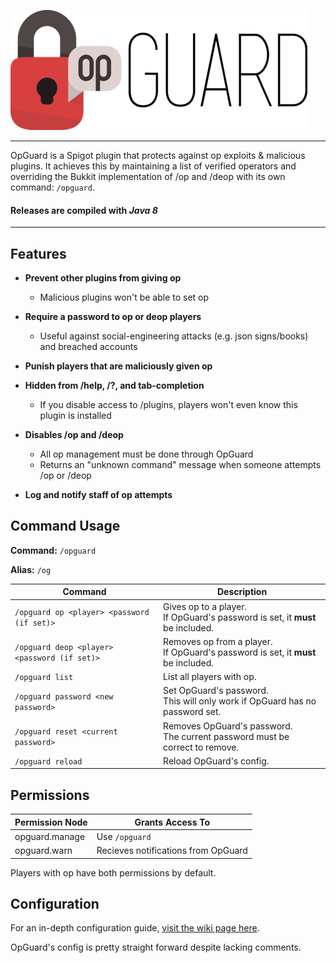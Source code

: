 ![](branding/logo.png)

---

OpGuard is a Spigot plugin that protects against op exploits &amp; malicious plugins. It achieves this by maintaining a list of verified operators and overriding the Bukkit implementation of /op and /deop with its own command: `/opguard`.

#### Releases are compiled with *Java 8*

---

## Features

* **Prevent other plugins from giving op**
  * Malicious plugins won't be able to set op

* **Require a password to op or deop players**
  * Useful against social-engineering attacks (e.g. json signs/books) and breached accounts

* **Punish players that are maliciously given op**

* **Hidden from /help, /?, and tab-completion**
  * If you disable access to /plugins, players won't even know this plugin is installed

* **Disables /op and /deop**
  * All op management must be done through OpGuard
  * Returns an "unknown command" message when someone attempts /op or /deop

* **Log and notify staff of op attempts**
 
## Command Usage

**Command:** `/opguard` 

**Alias:** `/og`

| Command             | Description         |
|---------------------|---------------------|
| `/opguard op <player> <password (if set)>` | Gives op to a player. <br> If OpGuard's password is set, it **must** be included. |
| `/opguard deop <player> <password (if set)>` | Removes op from a player. <br> If OpGuard's password is set, it **must** be included. |
| `/opguard list` | List all players with op. |
| `/opguard password <new password>` | Set OpGuard's password. <br> This will only work if OpGuard has no password set. |
| `/opguard reset <current password>` | Removes OpGuard's password. <br> The current password must be correct to remove. |
| `/opguard reload` | Reload OpGuard's config. |

## Permissions

| Permission Node | Grants Access To |
|-----------------|------------------|
| opguard.manage | Use `/opguard` |
| opguard.warn | Recieves notifications from OpGuard |

Players with op have both permissions by default.

## Configuration

For an in-depth configuration guide, [visit the wiki page here](https://github.com/RezzedUp/OpGuard/wiki/Configuration-Guide).

OpGuard's config is pretty straight forward despite lacking comments.
